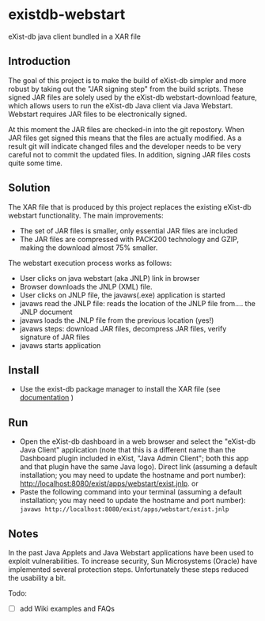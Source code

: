 # existdb-webstart

eXist-db java client bundled in a XAR file

## Introduction

The goal of this project is to make the build of eXist-db simpler and more 
robust by taking out the "JAR signing step" from the build scripts. These signed JAR
files are solely used by the eXist-db webstart-download feature, which allows users to run the
eXist-db Java client via Java Webstart. Webstart requires JAR files to
be electronically signed.

At this moment the JAR files are checked-in into the git repostory. When JAR files
get signed this means that the files are actually modified. As a result git will indicate
changed files and the developer needs to be very careful not to commit the updated
files. In addition, signing JAR files costs quite some time.

## Solution

The XAR file that is produced by this project replaces the existing eXist-db webstart 
functionality. The main improvements:

- The set of JAR files is smaller, only essential JAR files are included
- The JAR files are compressed with PACK200 technology and GZIP, making the download almost 75% smaller.

The webstart execution process works as follows:

- User clicks on java webstart (aka JNLP) link in browser
- Browser downloads the JNLP (XML) file.
- User clicks on JNLP file, the javaws(.exe) application is started
- javaws read the JNLP file: reads the location of the JNLP file from.... the JNLP document
- javaws loads the JNLP file from the previous location (yes!)
- javaws steps: download JAR files, decompress JAR files, verify signature of JAR files
- javaws starts application

## Install

- Use the exist-db package manager to install the XAR file (see [documentation](http://exist-db.org/exist/apps/doc/dashboard.xml?q=package&field=all&id=D2.4.8#D2.4.8) )

## Run

- Open the eXist-db dashboard in a web browser and select the "eXist-db Java Client" application (note that this is a different name than the Dashboard plugin included in eXist, "Java Admin Client"; both this app and that plugin have the same Java logo). Direct link (assuming a default installation; you may need to update the hostname and port number): <http://localhost:8080/exist/apps/webstart/exist.jnlp>.
or
- Paste the following command into your terminal (assuming a default installation; you may need to update the hostname and port number): `javaws http://localhost:8080/exist/apps/webstart/exist.jnlp`

## Notes

In the past Java Applets and Java Webstart applications have been used to exploit vulnerabilities. To increase
security, Sun Microsystems (Oracle) have implemented several protection steps. Unfortunately these steps
reduced the usability a bit.

Todo: 
- [ ] add Wiki examples and FAQs
